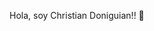 Hola, soy Christian Doniguian!! 👋

<!--
**Cdoniguian/Cdoniguian** is a ✨ _special_ ✨ repository because its `README.md` (this file) appears on your GitHub profile.

Here are some ideas to get you started:

- 🔭 Soy Ingeniero Mecánico eronáutico
- 🌱 Actualmente me desempeño como docente en el área de la ingeniería automotriz , pero estudio programación para abrir nuevas puertas laborales.
- 👯 Me gusta trabajar con gente y me caracterizo por ser una persona responsable con los objetivos planteados.
- 🤔 Me gusta hacer deporte ya que me desenchufa la cabezaa de las obligaciones diarias.
- 💬 Estoy a disposición por cualquier inquietud que tengan!!!
